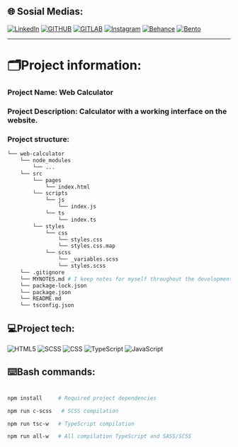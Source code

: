 ## 🌐 Sosial Medias:

[![LinkedIn](https://img.shields.io/badge/LinkedIn-%230077B5.svg?style=for-the-badge&logo=linkedIn&logoColor=white)](https://linkedin.com/in/knvmrt)
[![GITHUB](https://img.shields.io/badge/GitHub-%23081030.svg?style=for-the-badge&logo=github&logoColor=white)](https://github.com/knvmrt)
[![GITLAB](https://img.shields.io/badge/GitLab-%23E1442A.svg?style=for-the-badge&logo=gitlab&logoColor=white)](https://gitlab.com/knvmrt)
[![Instagram](https://img.shields.io/badge/Instagram-%23E4405F.svg?style=for-the-badge&logo=instagram&logoColor=white)](https://instagram.com/knvmrt)
[![Behance](https://img.shields.io/badge/Behance-1769ff.svg?style=for-the-badge&logo=behance&logoColor=white)](https://behance.net/knvmrt)
[![Bento](https://img.shields.io/badge/Bento-%23000000.svg?style=for-the-badge&logo=bento&logoColor=white)](https://bento.me/knvmrt)

<hr></hr>

# 🗂️Project information:
### Project Name: Web Calculator
### Project Description: Calculator with a working interface on the website.

### Project structure:
```bash
└── web-calculator
    └── node_modules
        └── ...
    └── src
        └── pages
            └── index.html
        └── scripts
            └── js
                └── index.js
            └── ts
                └── index.ts
        └── styles
            └── css
                └── styles.css
                └── styles.css.map
            └── scss
                └── _variables.scss
                └── styles.scss
    └── .gitignore
    └── MYNOTES.md # I keep notes for myself throughout the development of the project.
    └── package-lock.json
    └── package.json
    └── README.md
    └── tsconfig.json
```

## 💻Project tech:

![HTML5](https://img.shields.io/badge/html5-%23E34F26.svg?style=for-the-badge&logo=html5&logoColor=white)
![SCSS](https://img.shields.io/badge/SCSS-hotpink.svg?style=for-the-badge&logo=SASS&logoColor=white)
![CSS](https://img.shields.io/badge/css-%231572B6.svg?style=for-the-badge&logo=css3&logoColor=white)
![TypeScript](https://img.shields.io/badge/type%20script-%23002538.svg?style=for-the-badge&logo=typescript&logoColor=%233179C7)
![JavaScript](https://img.shields.io/badge/java%20script-%23223300.svg?style=for-the-badge&logo=javascript&logoColor=%23F7DF1E)

## ⌨️Bash commands:

```bash

npm install     # Required project dependencies

npm run c-scss   # SCSS compilation

npm run tsc-w   # TypeScript compilation

npm run all-w   # All compilation TypeScript and SASS/SCSS

```